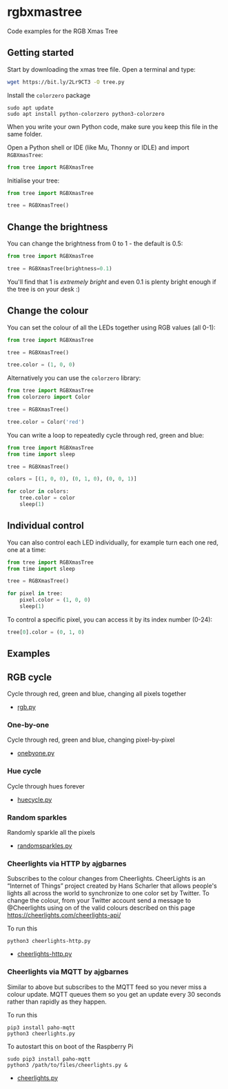# rgbxmastree

Code examples for the RGB Xmas Tree

## Getting started

Start by downloading the xmas tree file. Open a terminal and type:

```bash
wget https://bit.ly/2Lr9CT3 -O tree.py
```

Install the `colorzero` package
```
sudo apt update
sudo apt install python-colorzero python3-colorzero
```

When you write your own Python code, make sure you keep this file in the same
folder.

Open a Python shell or IDE (like Mu, Thonny or IDLE) and import `RGBXmasTree`:

```python
from tree import RGBXmasTree
```

Initialise your tree:

```python
from tree import RGBXmasTree

tree = RGBXmasTree()
```

## Change the brightness

You can change the brightness from 0 to 1 - the default is 0.5:

```python
from tree import RGBXmasTree

tree = RGBXmasTree(brightness=0.1)
```

You'll find that 1 is _extremely bright_ and even 0.1 is plenty bright enough if
the tree is on your desk :)

## Change the colour

You can set the colour of all the LEDs together using RGB values (all 0-1):

```python
from tree import RGBXmasTree

tree = RGBXmasTree()

tree.color = (1, 0, 0)
```

Alternatively you can use the `colorzero` library:

```python
from tree import RGBXmasTree
from colorzero import Color

tree = RGBXmasTree()

tree.color = Color('red')
```

You can write a loop to repeatedly cycle through red, green and blue:

```python
from tree import RGBXmasTree
from time import sleep

tree = RGBXmasTree()

colors = [(1, 0, 0), (0, 1, 0), (0, 0, 1)]

for color in colors:
    tree.color = color
    sleep(1)
```

## Individual control

You can also control each LED individually, for example turn each one red, one
at a time:

```python
from tree import RGBXmasTree
from time import sleep

tree = RGBXmasTree()

for pixel in tree:
    pixel.color = (1, 0, 0)
    sleep(1)
```

To control a specific pixel, you can access it by its index number (0-24):

```python
tree[0].color = (0, 1, 0)
```

## Examples

## RGB cycle

Cycle through red, green and blue, changing all pixels together

- [rgb.py](examples/rgb.py)

### One-by-one

Cycle through red, green and blue, changing pixel-by-pixel

- [onebyone.py](examples/onebyone.py)

### Hue cycle

Cycle through hues forever

- [huecycle.py](examples/huecycle.py)

### Random sparkles

Randomly sparkle all the pixels

- [randomsparkles.py](examples/randomsparkles.py)

### Cheerlights via HTTP by ajgbarnes
Subscribes to the colour changes from Cheerlights. CheerLights is an “Internet of Things” project created by Hans Scharler that allows people's lights all across the world to synchronize to one color set by Twitter.  To change the colour, from your Twitter account send a message to @Cheerlights using on of the valid colours described on this page https://cheerlights.com/cheerlights-api/

To run this 
```
python3 cheerlights-http.py
```

- [cheerlights-http.py](cheerlights-http.py)

### Cheerlights via MQTT by ajgbarnes

Similar to above but subscribes to the MQTT feed so you never miss a colour update. MQTT queues them so you get an update every 30 seconds rather than rapidly as they happen.  

To run this 
```
pip3 install paho-mqtt
python3 cheerlights.py
```

To autostart this on boot of the Raspberry Pi
```
sudo pip3 install paho-mqtt
python3 /path/to/files/cheerlights.py &
```

- [cheerlights.py](cheerlights.py)
